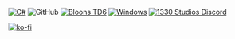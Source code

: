 [![C#](https://img.shields.io/badge/language-C%23-blueviolet)](https://docs.microsoft.com/en-us/dotnet/csharp/) ![GitHub](https://img.shields.io/github/license/1330-Studios/Random-Projectiles-V2) [![Bloons TD6](https://img.shields.io/badge/game-Bloons%20TD6-brightgreen.svg)](https://btd6.com/) [![Windows](https://img.shields.io/badge/platform-Windows-0078d7.svg)](https://en.wikipedia.org/wiki/Microsoft_Windows) [![1330 Studios Discord](https://img.shields.io/discord/758553724226109480)](https://discord.gg/D7v6h3KSQN)

[![ko-fi](https://ko-fi.com/img/githubbutton_sm.svg)](https://ko-fi.com/K3K04LYSO)
